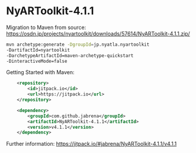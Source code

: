 # NyARToolkit-4.1.1

Migration to Maven from source:
https://osdn.jp/projects/nyartoolkit/downloads/57614/NyARToolkit-4.1.1.zip/

``` bash
mvn archetype:generate -DgroupId=jp.nyatla.nyartoolkit 
-DartifactId=nyartoolkit 
-DarchetypeArtifactId=maven-archetype-quickstart 
-DinteractiveMode=false
```

Getting Started with Maven:

``` xml
    <repository>
        <id>jitpack.io</id>
        <url>https://jitpack.io</url>
    </repository>

    <dependency>
        <groupId>com.github.jabrena</groupId>
        <artifactId>NyARToolkit-4.1.1</artifactId>
        <version>v4.1.1</version>
    </dependency>
```

Further information:
https://jitpack.io/#jabrena/NyARToolkit-4.1.1/v4.1.1

